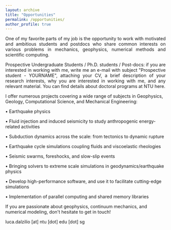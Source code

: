 ```yaml
---
layout: archive
title: "Opportunities"
permalink: /opportunities/
author_profile: true
---
```


<p style='text-align: justify;'> One of my favorite parts of my job is the opportunity to work with motivated and ambitious students and postdocs who share common interests on various problems in mechanics, geophysics, numerical methods and scientific computing. </p>

<p style='text-align: justify;'> Prospective Undergraduate Students / Ph.D. students / Post-docs: if you are interested in working with me, write me an e-mail with subject "Prospective student - YOURNAME", attaching your CV, a brief description of your research interests, why you are interested in working with me, and any relevant material. You can find details about doctoral programs at NTU here. </p>

I offer numerous projects covering a wide range of subjects in Geophysics, Geology, Computational Science, and Mechanical Engineering:

• Earthquake physics

• Fluid injection and induced seismicity to study anthropogenic energy-related activities

• Subduction dynamics across the scale: from tectonics to dynamic rupture

• Earthquake cycle simulations coupling fluids and viscoelastic rheologies

• Seismic swarms, foreshocks, and slow-slip events

• Bringing solvers to extreme scale simulations in geodynamics/earthquake physics

• Develop high-performance software, and use it to facilitate cutting-edge simulations

• Implementation of parallel computing and shared memory libraries

If you are passionate about geophysics, continuum mechanics, and numerical modeling, don't hesitate to get in touch!

luca.dalzilio [at] ntu [dot] edu [dot] sg
